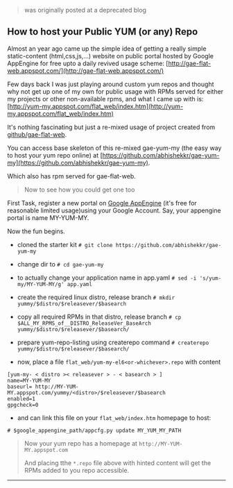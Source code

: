 > was originally posted at a deprecated blog

## How to host your Public YUM (or any) Repo

Almost an year ago came up the simple idea of getting a really simple static-content (html,css,js,...) website on public portal hosted by Google AppEngine for free upto a daily revived usage scheme: [http://gae-flat-web.appspot.com/](http://gae-flat-web.appspot.com/)

Few days back I was just playing around custom yum repos and thought why not get up one of my own for public usage with RPMs served for either my projects or other non-available rpms, and what I came up with is: [http://yum-my.appspot.com/flat_web/index.htm](http://yum-my.appspot.com/flat_web/index.htm)

It's nothing fascinating but just a re-mixed usage of project created from [github/gae-flat-web](https://github.com/abhishekkr/gae-flat-web).

You can access base skeleton of this re-mixed gae-yum-my (the easy way to host your yum repo online) at [https://github.com/abhishekkr/gae-yum-my](https://github.com/abhishekkr/gae-yum-my).

Which also has rpm served for gae-flat-web.

> Now to see how you could get one too

First Task, register a new portal on [Google AppEngine](http://appengine.google.com/) (it's free for reasonable limited usage)using your Google Account. Say, your appengine portal is name MY-YUM-MY.

Now the fun begins.

* cloned the starter kit `# git clone https://github.com/abhishekkr/gae-yum-my`

* change dir to `# cd gae-yum-my`

* to actually change your application name in app.yaml `# sed -i 's/yum-my/MY-YUM-MY/g' app.yaml`

* create the required linux distro, release branch `# mkdir yummy/$distro/$releasever/$basearch`

* copy all required RPMs in that distro, release branch `# cp $ALL_MY_RPMS_of__DISTRO_ReleaseVer_BaseArch yummy/$distro/$releasever/$basearch/`

* prepare yum-repo-listing using createrepo command `# createrepo yummy/$distro/$releasever/$basearch/ `

* now, place a file `flat_web/yum-my-el6<or-whichever>.repo` with content 

```
[yum-my- < distro >< releasever > - < basearch > ]  
name=MY-YUM-MY  
baseurl= http://MY-YUM-MY.appspot.com/yummy/<distro>/$releasever/$basearch  
enabled=1  
gpgcheck=0
```

* and can link this file on your `flat_web/index.htm` homepage to host: 

```
# $google_appengine_path/appcfg.py update MY_YUM_MY_PATH
```

> Now your yum repo has a homepage at `http://MY-YUM-MY.appspot.com`
>
> And placing tthe `*.repo` file above with hinted content will get the RPMs added to you repo accessible.

---
